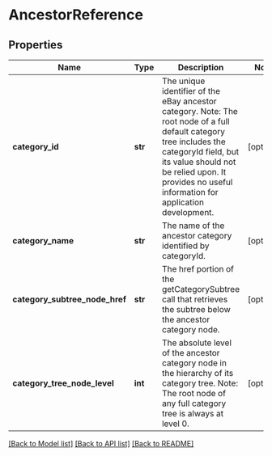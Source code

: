 # AncestorReference

## Properties
Name | Type | Description | Notes
------------ | ------------- | ------------- | -------------
**category_id** | **str** | The unique identifier of the eBay ancestor category. Note: The root node of a full default category tree includes the categoryId field, but its value should not be relied upon. It provides no useful information for application development. | [optional] 
**category_name** | **str** | The name of the ancestor category identified by categoryId. | [optional] 
**category_subtree_node_href** | **str** | The href portion of the getCategorySubtree call that retrieves the subtree below the ancestor category node. | [optional] 
**category_tree_node_level** | **int** | The absolute level of the ancestor category node in the hierarchy of its category tree. Note: The root node of any full category tree is always at level 0. | [optional] 

[[Back to Model list]](../README.md#documentation-for-models) [[Back to API list]](../README.md#documentation-for-api-endpoints) [[Back to README]](../README.md)


